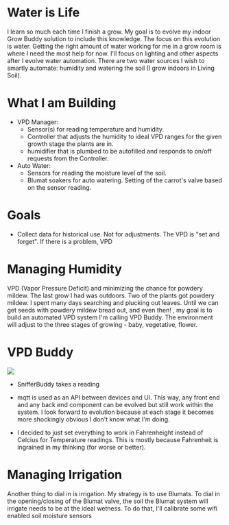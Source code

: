 
# Water is Life
I learn so much each time I finish a grow.  My goal is to evolve my indoor Grow Buddy solution to include this knowledge.  The focus on this evolution is water.  Getting the right amount of water working for me in a grow room is where I need the most help for now.  I'll focus on lighting and other aspects after I evolve water automation.  There are two water sources I wish to smartly automate: humidity and watering the soil (I grow indoors in Living Soil).  

# What I am Building
- VPD Manager:
    - Sensor(s) for reading temperature and humidity.
    - Controller that adjusts the humidity to ideal VPD ranges for the given growth stage the plants are in.
    - humidifier that is plumbed to be autofilled and responds to on/off requests from the Controller.
- Auto Water:
    - Sensors for reading the moisture level of the soil.
    - Blumat soakers for auto watering.  Setting of the carrot's valve based on the sensor reading.

# Goals
- Collect data for historical use.  Not for adjustments.  The VPD is "set and forget".  If there is a problem, VPD 

# Managing Humidity



VPD (Vapor Pressure Deficit) and minimizing the chance for powdery mildew.  The last grow I had was outdoors.  Two of the plants got powdery mildew.  I spent many days searching and plucking out leaves.  Until we can get seeds with powdery mildew bread out, and even then! , my goal is to build an automated VPD system I'm calling VPD Buddy.  The environment will adjust to the three stages of growing - baby, vegetative, flower.
# VPD Buddy

<img src="https://docs.google.com/drawings/d/e/2PACX-1vTjks0iZHIZyD4VEdOo01_se0jn_CgJu9JUCee-rUhXBmFfykmObBkpqSUFBkOvnIdisiIzygPvDeZa/pub?w=599&amp;h=332">

- SnifferBuddy takes a reading

- mqtt is used as an API between devices and UI.  This way, any front end and any back end component can be evolved but still work within the system.  I look forward to evolution because at each stage it becomes more shockingly obvious I don't know what I'm doing.
- I decided to just set everything to work in Fahrenheight instead of Celcius for Temperature readings.  This is mostly because Fahrenheit is ingrained in my thinking (for worse or better).

# Managing Irrigation
Another thing to dial in is irrigation.  My strategy is to use Blumats.  To dial in the opening/closing of the Blumat valve, the soil the Blumat system will irrigate needs to be at the ideal wetness.  To do that, I'll calibrate some wifi enabled soil moisture sensors